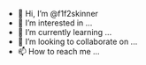 - 👋 Hi, I’m @f1f2skinner
- 👀 I’m interested in ...
- 🌱 I’m currently learning ...
- 💞️ I’m looking to collaborate on ...
- 📫 How to reach me ...

<!---
f1f2skinner/f1f2skinner is a ✨ special ✨ repository because its `README.md` (this file) appears on your GitHub profile.
You can click the Preview link to take a look at your changes.
--->

